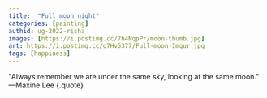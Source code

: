 ```yaml
---
title:  "Full moon night"
categories: [painting]
authid: ug-2022-risha
images: [https://i.postimg.cc/7h4NqpPr/moon-thumb.jpg]
art: https://i.postimg.cc/q7Hv5377/Full-moon-Imgur.jpg
tags: [happiness]
---
```



"Always remember we are under the same sky, looking at the same moon." —Maxine Lee
{.quote}